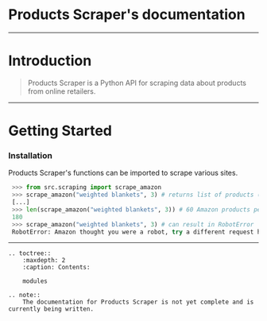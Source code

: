 # Products Scraper's documentation

---

# Introduction

> Products Scraper is a Python API for scraping data about products from online retailers.

---

# Getting Started

### Installation

Products Scraper's functions can be imported to scrape various sites.

```python
 >>> from src.scraping import scrape_amazon
 >>> scrape_amazon("weighted blankets", 3) # returns list of products (JSON)
 [...]
 >>> len(scrape_amazon("weighted blankets", 3)) # 60 Amazon products per page, 3 pages scraped
 180
 >>> scrape_amazon("weighted blankets", 3) # can result in RobotError
 RobotError: Amazon thought you were a robot, try a different request header.
```

---

```eval_rst
.. toctree::
    :maxdepth: 2
    :caption: Contents:

    modules

.. note::
    The documentation for Products Scraper is not yet complete and is currently being written.
```